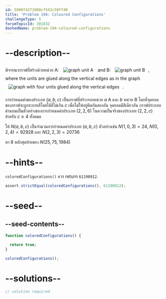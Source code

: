 ```yaml
---
id: 5900f42f1000cf542c50ff40
title: 'Problem 194: Coloured Configurations'
challengeType: 5
forumTopicId: 301832
dashedName: problem-194-coloured-configurations
---
```


# --description--


พิจารณากราฟที่สร้างด้วยหน่วย A:
<img class="img-responsive" alt="graph unit A" src="https://cdn.freecodecamp.org/curriculum/project-euler/coloured-configurations-1.png" style="display: inline-block; background-color: white; padding: 10px;">
 and B: <img class="img-responsive" alt="graph unit B" src="https://cdn.freecodecamp.org/curriculum/project-euler/coloured-configurations-2.png" style="display: inline-block; background-color: white; padding: 10px;">, where the units are glued along the vertical edges as in the graph <img class="img-responsive" alt="graph with four units glued along the vertical edges" src="https://cdn.freecodecamp.org/curriculum/project-euler/coloured-configurations-3.png" style="display: inline-block; background-color: white; padding: 10px;">.

การกำหนดค่าของประเภท $(a,b,c)$ เป็นกราฟที่สร้างจากหน่วย $a$ A และ $b$ หน่วย B โดยที่จุดยอดของกราฟจะถูกระบายสีโดยใช้สีไม่เกิน $c$ เพื่อไม่ให้อยู่ติดกันสองอัน จุดยอดมีสีเดียวกัน กราฟประกอบด้านบนเป็นตัวอย่างของการกำหนดค่าประเภท $(2,2,6)$ ในความเป็นจริงของประเภท $(2,2,c)$ สำหรับ $c ≥ 4$ ทั้งหมด

ให้ $N(a,b,c)$ เป็นจำนวนการกำหนดค่าประเภท $(a,b,c)$ ตัวอย่างเช่น $N(1,0,3) = 24$, $N(0,2,4) = 92928$ และ $N(2,2,3) = 20736$

หา 8 หลักสุดท้ายของ $N(25,75,1984)$

# --hints--

`coloredConfigurations()` ควร return `61190912`.

```js
assert.strictEqual(coloredConfigurations(), 61190912);
```

# --seed--

## --seed-contents--

```js
function coloredConfigurations() {

  return true;
}

coloredConfigurations();
```

# --solutions--

```js
// solution required
```
